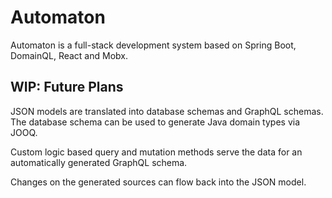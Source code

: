 # Automaton

Automaton is a full-stack development system based on Spring Boot, DomainQL, 
React and Mobx.

## WIP: Future Plans

JSON models are translated into database schemas and GraphQL schemas. The database
schema can be used to generate Java domain types via JOOQ.

Custom logic based query and mutation methods serve the data for an automatically
generated GraphQL schema.

Changes on the generated sources can flow back into the JSON model.
